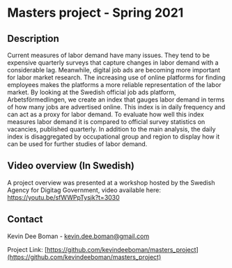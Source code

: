 # Masters project - Spring 2021 

<!-- Description -->
## Description 
Current measures of labor demand have many issues. They tend to be expensive quarterly surveys that capture changes in labor demand with a considerable lag. Meanwhile, digital job ads are becoming more important for labor market research. The increasing use of online platforms for finding employees makes the platforms a more reliable representation of the labor market. By looking at the Swedish official job ads platform, Arbetsförmedlingen, we create an index that gauges labor demand in terms of how many jobs are advertised online. This index is in daily frequency and can act as a proxy for labor demand. To evaluate how well this index measures labor demand it is compared to official survey statistics on vacancies, published quarterly. In addition to the main analysis, the daily index is disaggregated by occupational group and region to display how it can be used for further studies of labor demand.

<!-- VIDEO OVERVIWE -->
## Video overview (In Swedish)
A project overview was presented at a workshop hosted by the Swedish Agency for Digitag Government, video available here: https://youtu.be/sfWWPpTysjk?t=3030

<!-- CONTACT -->
## Contact

Kevin Dee Boman - [kevin.dee.boman@gmail.com](kevin.dee.boman@gmail.com)

Project Link: [https://github.com/kevindeeboman/masters_project](https://github.com/kevindeeboman/masters_project)
